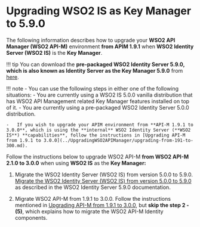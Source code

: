 # Upgrading WSO2 IS as Key Manager to 5.9.0

The following information describes how to upgrade your **WSO2 API Manager (WSO2 API-M)** environment **from APIM 1.9.1** when **WSO2 Identity Server (WSO2 IS)** is the **Key Manager**.

!!! tip
    You can download the **pre-packaged WSO2 Identity Server 5.9.0, which is also known as Identity Server as the Key Manager 5.9.0** from [here](https://wso2.com/api-management/install/key-manager/).

!!! note
    -   You can use the following steps in either one of the following situations:
        -   You are currently using a WSO2 IS 5.0.0 vanilla distribution that has WSO2 API Management related Key Manager features installed on top of it.
        -   You are currently using a pre-packaged WSO2 Identity Server 5.0.0 distribution.

    -   If you wish to upgrade your APIM environment from **API-M 1.9.1 to 3.0.0**, which is using the **internal** WSO2 Identity Server (**WSO2 IS**) **capabilities**, follow the instructions in [Upgrading API-M from 1.9.1 to 3.0.0](../UpgradingWSO2APIManager/upgrading-from-191-to-300.md).

Follow the instructions below to upgrade WSO2 API-M **from WSO2 API-M 2.1.0 to 3.0.0** when using **WSO2 IS** as the **Key Manager:**

1.  Migrate the WSO2 Identity Server (WSO2 IS) from version 5.0.0 to 5.9.0.
    [Migrate the WSO2 Identity Server (WSO2 IS) from version 5.0.0 to 5.9.0](https://is.docs.wso2.com/en/5.9.0/setup/migrating-to-590/) as described in the WSO2 Identity Server 5.9.0 documentation.

2.  Migrate WSO2 API-M from 1.9.1 to 3.0.0.
    Follow the instructions mentioned in [Upgrading API-M from 1.9.1 to 3.0.0](../UpgradingWSO2APIManager/upgrading-from-191-to-300.md), but **skip the step 2 - (5)**, which explains how to migrate the WSO2 API-M Identity components.
